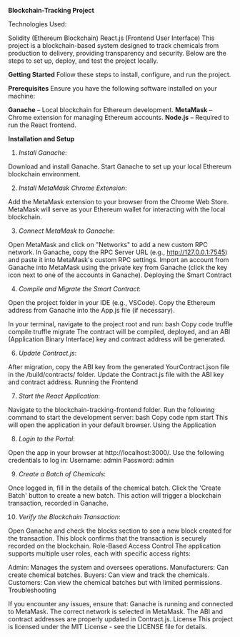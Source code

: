 **Blockchain-Tracking Project**

Technologies Used:

Solidity (Ethereum Blockchain)
React.js (Frontend User Interface)
This project is a blockchain-based system designed to track chemicals from production to delivery, providing transparency and security. Below are the steps to set up, deploy, and test the project locally.

**Getting Started**
Follow these steps to install, configure, and run the project.

**Prerequisites**
Ensure you have the following software installed on your machine:

**Ganache** – Local blockchain for Ethereum development.
**MetaMask** – Chrome extension for managing Ethereum accounts.
**Node.js** – Required to run the React frontend.

**Installation and Setup**

1. _Install Ganache_:

Download and install Ganache.
Start Ganache to set up your local Ethereum blockchain environment.

2. _Install MetaMask Chrome Extension_:

Add the MetaMask extension to your browser from the Chrome Web Store.
MetaMask will serve as your Ethereum wallet for interacting with the local blockchain.

3. _Connect MetaMask to Ganache_:

Open MetaMask and click on "Networks" to add a new custom RPC network.
In Ganache, copy the RPC Server URL (e.g., http://127.0.0.1:7545) and paste it into MetaMask's custom RPC settings.
Import an account from Ganache into MetaMask using the private key from Ganache (click the key icon next to one of the accounts in Ganache).
Deploying the Smart Contract

4. _Compile and Migrate the Smart Contract_:

Open the project folder in your IDE (e.g., VSCode).
Copy the Ethereum address from Ganache into the App.js file (if necessary).

In your terminal, navigate to the project root and run:
bash
Copy code
truffle compile
truffle migrate
The contract will be compiled, deployed, and an ABI (Application Binary Interface) key and contract address will be generated.

6. _Update Contract.js_:

After migration, copy the ABI key from the generated YourContract.json file in the /build/contracts/ folder.
Update the Contract.js file with the ABI key and contract address.
Running the Frontend

7. _Start the React Application_:

Navigate to the blockchain-tracking-frontend folder.
Run the following command to start the development server:
bash
Copy code
npm start
This will open the application in your default browser.
Using the Application

8. _Login to the Portal_:

Open the app in your browser at http://localhost:3000/.
Use the following credentials to log in:
Username: admin
Password: admin

9. _Create a Batch of Chemicals_:

Once logged in, fill in the details of the chemical batch.
Click the 'Create Batch' button to create a new batch.
This action will trigger a blockchain transaction, recorded in Ganache.

10. _Verify the Blockchain Transaction_:

Open Ganache and check the blocks section to see a new block created for the transaction.
This block confirms that the transaction is securely recorded on the blockchain.
Role-Based Access Control
The application supports multiple user roles, each with specific access rights:

Admin: Manages the system and oversees operations.
Manufacturers: Can create chemical batches.
Buyers: Can view and track the chemicals.
Customers: Can view the chemical batches but with limited permissions.
Troubleshooting

If you encounter any issues, ensure that:
Ganache is running and connected to MetaMask.
The correct network is selected in MetaMask.
The ABI and contract addresses are properly updated in Contract.js.
License
This project is licensed under the MIT License - see the LICENSE file for details.
